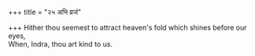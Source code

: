 +++
title = "२५ अभि व्रजं"

+++
Hither thou seemest to attract heaven's fold which shines before our eyes,  
     When, Indra, thou art kind to us.